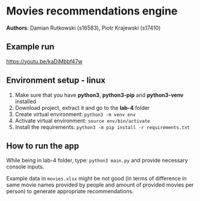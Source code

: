 # Movies recommendations engine
  
**Authors**: Damian Rutkowski (s16583), Piotr Krajewski (s17410)

## Example run

https://youtu.be/kaDiMbbf47w

## Environment setup - linux

1. Make sure that you have **python3**, **python3-pip** and **python3-venv** installed
2. Download project, extract it and go to the **lab-4** folder
3. Create virtual environment: `python3 -m venv env`
4. Activate virtual environment: `source env/bin/activate`
5. Install the requirements: `python3 -m pip install -r requirements.txt`

## How to run the app

While being in lab-4 folder, type: `python3 main.py` and provide necessary console inputs.

Example data in `movies.xlsx` might be not good (in terms of difference in same movie names provided by people and amount of provided movies per person) to generate appropriate recommendations.